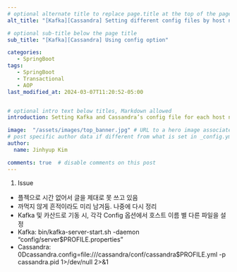 ```yaml
---
# optional alternate title to replace page.title at the top of the page
alt_title: "[Kafka][Cassandra] Setting different config files by host name"

# optional sub-title below the page title
sub_title: "[Kafka][Cassandra] Using config option"

categories:
   - SpringBoot
tags:
   - SpringBoot
   - Transactional
   - AOP
last_modified_at: 2024-03-07T11:20:52-05:00


# optional intro text below titles, Markdown allowed
introduction: Setting Kafka and Cassandra’s config file for each host name

image:  "/assets/images/top_banner.jpg" # URL to a hero image associated with the post (e.g., /assets/page-pic.jpg)
# post specific author data if different from what is set in _config.yml 
author:
  name: Jinhyup Kim 

comments: true  # disable comments on this post
---
```




1. Issue
  - 플젝으로 시간 없어서 글을 제대로 못 쓰고 있음
  - 까먹지 않게 흔적이라도 미리 남겨둠. 나중에 다시 정리
  - Kafka 및 카산드로 기동 시, 각각 Config 옵션에서 호스트 이름 별 다른 파일을 설정
  - Kafka: bin/kafka-server-start.sh -daemon “config/server$PROFILE.properties”
  - Cassandra: 0Dcassandra.config=file:///cassandra/conf/cassandra$PROFILE.yml -p cassandra.pid 1>/dev/null 2>&1 


